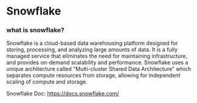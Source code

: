 # Snowflake
<h3>what is snowflake?</h3>

Snowflake is a cloud-based data warehousing platform designed for storing, processing, and analyzing large amounts of data. It is a fully managed service that eliminates the need for maintaining infrastructure, and provides on-demand scalability and performance. Snowflake uses a unique architecture called "Multi-cluster Shared Data Architecture" which separates compute resources from storage, allowing for independent scaling of compute and storage.

Snowflake Doc: https://docs.snowflake.com/
